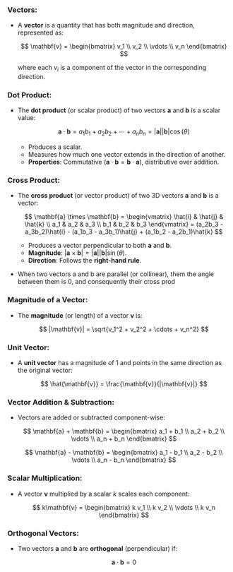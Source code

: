 ### Vectors:
- A **vector** is a quantity that has both magnitude and direction, represented as:

  $$
  \mathbf{v} = \begin{bmatrix} v_1 \\ v_2 \\ \vdots \\ v_n \end{bmatrix}
  $$

  where each $v_i$ is a component of the vector in the corresponding direction.

### Dot Product:
- The **dot product** (or scalar product) of two vectors $\mathbf{a}$ and $\mathbf{b}$ is a scalar value:

  $$
  \mathbf{a} \cdot \mathbf{b} = a_1b_1 + a_2b_2 + \cdots + a_nb_n = |\mathbf{a}| |\mathbf{b}| \cos(\theta)
  $$

  - Produces a scalar.
  - Measures how much one vector extends in the direction of another.
  - **Properties**: Commutative ($\mathbf{a} \cdot \mathbf{b} = \mathbf{b} \cdot \mathbf{a}$), distributive over addition.

### Cross Product:
- The **cross product** (or vector product) of two 3D vectors $\mathbf{a}$ and $\mathbf{b}$ is a vector:

  $$
  \mathbf{a} \times \mathbf{b} = \begin{vmatrix} \hat{i} & \hat{j} & \hat{k} \\ a_1 & a_2 & a_3 \\ b_1 & b_2 & b_3 \end{vmatrix} = (a_2b_3 - a_3b_2)\hat{i} - (a_1b_3 - a_3b_1)\hat{j} + (a_1b_2 - a_2b_1)\hat{k}
  $$

  - Produces a vector perpendicular to both $\mathbf{a}$ and $\mathbf{b}$.
  - **Magnitude**: $|\mathbf{a} \times \mathbf{b}| = |\mathbf{a}| |\mathbf{b}| \sin(\theta)$.
  - **Direction**: Follows the **right-hand rule**.

- When two vectors a and b are parallel (or collinear), them the angle between them is 0, and consequently their cross prod
### Magnitude of a Vector:
- The **magnitude** (or length) of a vector $\mathbf{v}$ is:

  $$
  |\mathbf{v}| = \sqrt{v_1^2 + v_2^2 + \cdots + v_n^2}
  $$

### Unit Vector:
- A **unit vector** has a magnitude of 1 and points in the same direction as the original vector:

  $$
  \hat{\mathbf{v}} = \frac{\mathbf{v}}{|\mathbf{v}|}
  $$

### Vector Addition & Subtraction:
- Vectors are added or subtracted component-wise:

  $$
  \mathbf{a} + \mathbf{b} = \begin{bmatrix} a_1 + b_1 \\ a_2 + b_2 \\ \vdots \\ a_n + b_n \end{bmatrix}
  $$

  $$
  \mathbf{a} - \mathbf{b} = \begin{bmatrix} a_1 - b_1 \\ a_2 - b_2 \\ \vdots \\ a_n - b_n \end{bmatrix}
  $$

### Scalar Multiplication:
- A vector $\mathbf{v}$ multiplied by a scalar $k$ scales each component:

  $$
  k\mathbf{v} = \begin{bmatrix} k v_1 \\ k v_2 \\ \vdots \\ k v_n \end{bmatrix}
  $$

### Orthogonal Vectors:
- Two vectors $\mathbf{a}$ and $\mathbf{b}$ are **orthogonal** (perpendicular) if:

  $$
  \mathbf{a} \cdot \mathbf{b} = 0$$